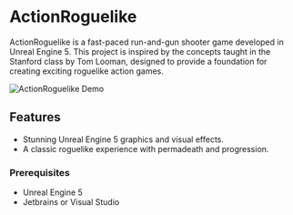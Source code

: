 # ActionRoguelike

ActionRoguelike is a fast-paced run-and-gun shooter game developed in Unreal Engine 5. This project is inspired by the concepts taught in the Stanford class by Tom Looman, designed to provide a foundation for creating exciting roguelike action games.

![ActionRoguelike Demo](https://i.imgur.com/BLvodbn.png)

## Features

- Stunning Unreal Engine 5 graphics and visual effects.
- A classic roguelike experience with permadeath and progression.

### Prerequisites

- Unreal Engine 5
- Jetbrains or Visual Studio
